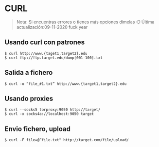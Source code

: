 # CURL
> Nota: Si encuentras errores o tienes más opciones dímelas :D
> Última actualización:09-11-2020 fuck year
## Usando curl con patrones

    $ curl http://www.{taget1,target2}.edu 
    $ curl ftp://ftp.target.edu/dump[001-100].txt

## Salida a fichero

    $ curl -o “file_#1.txt” http://www.{target1,target2}.edu
    
## Usando proxies
    $ curl --socks5 torproxy:9050 http://target/
    $ curl -x socks4a://localhost:9050 target

## Envio fichero, upload

    $ curl -F file=@“file.txt" http://target.com/file/upload/
